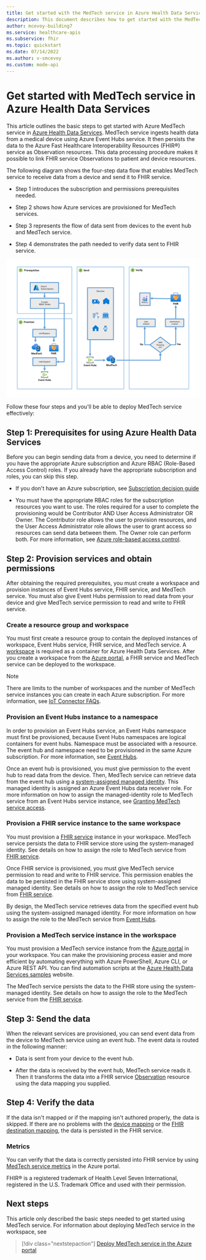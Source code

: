 ```yaml
---
title: Get started with the MedTech service in Azure Health Data Services
description: This document describes how to get started with the MedTech service in Azure Health Data Services.
author: mcevoy-building7
ms.service: healthcare-apis
ms.subservice: fhir
ms.topic: quickstart
ms.date: 07/14/2022
ms.author: v-smcevoy
ms.custom: mode-api
---
```


# Get started with MedTech service in Azure Health Data Services

This article outlines the basic steps to get started with Azure MedTech service in [Azure Health Data Services](../healthcare-apis-overview.md). MedTech service ingests health data from a medical device using Azure Event Hubs service. It then persists the data to the Azure Fast Healthcare Interoperability Resources (FHIR&#174;) service as Observation resources. This data processing procedure makes it possible to link FHIR service Observations to patient and device resources.

The following diagram shows the four-step data flow that enables MedTech service to receive data from a device and send it to FHIR service.

- Step 1 introduces the subscription and permissions prerequisites needed.

- Step 2 shows how Azure services are provisioned for MedTech services.

- Step 3 represents the flow of data sent from devices to the event hub and MedTech service.

- Step 4 demonstrates the path needed to verify data sent to FHIR service.  

[![MedTech service data flow diagram.](media/get-started-with-iot.png)](media/get-started-with-iot.png#lightbox)

Follow these four steps and you'll be able to deploy MedTech service effectively:

## Step 1: Prerequisites for using Azure Health Data Services

Before you can begin sending data from a device, you need to determine if you have the appropriate Azure subscription and Azure RBAC (Role-Based Access Control) roles. If you already have the appropriate subscription and roles, you can skip this step.

- If you don't have an Azure subscription, see [Subscription decision guide](https://docs.microsoft.com/azure/cloud-adoption-framework/decision-guides/subscriptions/)

- You must have the appropriate RBAC roles for the subscription resources you want to use. The roles required for a user to complete the provisioning would be Contributor AND User Access Administrator OR Owner. The Contributor role allows the user to provision resources, and the User Access Administrator role allows the user to grant access so resources can send data between them. The Owner role can perform both. For more information, see [Azure role-based access control](https://docs.microsoft.com/azure/cloud-adoption-framework/ready/considerations/roles).

## Step 2: Provision services and obtain permissions

After obtaining the required prerequisites, you must create a workspace and provision instances of Event Hubs service, FHIR service, and MedTech service. You must also give Event Hubs permission to read data from your device and give MedTech service permission to read and write to FHIR service.

### Create a resource group and workspace

You must first create a resource group to contain the deployed instances of workspace, Event Hubs service, FHIR service, and MedTech service. A [workspace](../workspace-overview.md) is required as a container for Azure Health Data Services. After you create a workspace from the [Azure portal](../healthcare-apis-quickstart.md), a FHIR service and MedTech service can be deployed to the workspace.

> [!NOTE]
> There are limits to the number of workspaces and the number of MedTech service instances you can create in each Azure subscription. For more information, see [IoT Connector FAQs](iot-connector-faqs.md).

### Provision an Event Hubs instance to a namespace

In order to provision an Event Hubs service, an Event Hubs namespace must first be provisioned, because Event Hubs namespaces are logical containers for event hubs. Namespace must be associated with a resource. The event hub and namespace need to be provisioned in the same Azure subscription. For more information, see [Event Hubs](../../event-hubs/event-hubs-create.md).

Once an event hub is provisioned, you must give permission to the event hub to read data from the device. Then, MedTech service can retrieve data from the event hub using a [system-assigned managed identity](../../active-directory/managed-identities-azure-resources/overview.md). This managed identity is assigned an Azure Event Hubs data receiver role. For more information on how to assign the managed-identity role to MedTech service from an Event Hubs service instance, see [Granting MedTech service access](../../healthcare-apis/iot/deploy-iot-connector-in-azure.md#granting-the-medtech-service-access).

### Provision a FHIR service instance to the same workspace

You must provision a [FHIR service](../fhir/fhir-portal-quickstart.md) instance in your workspace. MedTech service persists the data to FHIR service store using the system-managed identity. See details on how to assign the role to MedTech service from [FHIR service](../../healthcare-apis/iot/deploy-iot-connector-in-azure.md#accessing-the-medtech-service-from-the-fhir-service).

Once FHIR service is provisioned, you must give MedTech service permission to read and write to FHIR service. This permission enables the data to be persisted in the FHIR service store using system-assigned managed identity. See details on how to assign the role to MedTech service from [FHIR service](../../healthcare-apis/iot/deploy-iot-connector-in-azure.md#accessing-the-medtech-service-from-the-fhir-service).

By design, the MedTech service retrieves data from the specified event hub using the system-assigned managed identity. For more information on how to assign the role to the MedTech service from [Event Hubs](../../healthcare-apis/iot/deploy-iot-connector-in-azure.md#granting-access-to-the-device-message-event-hub).
### Provision a MedTech service instance in the workspace

You must provision a MedTech service instance from the [Azure portal](deploy-iot-connector-in-azure.md) in your workspace. You can make the provisioning process easier and more efficient by automating everything with Azure PowerShell, Azure CLI, or Azure REST API. You can find automation scripts at the [Azure Health Data Services samples](https://github.com/microsoft/healthcare-apis-samples/tree/main/src/scripts) website.

The MedTech service persists the data to the FHIR store using the system-managed identity. See details on how to assign the role to the MedTech service from the [FHIR service](../../healthcare-apis/iot/deploy-iot-connector-in-azure.md#granting-access-to-the-fhir-service).
## Step 3: Send the data

When the relevant services are provisioned, you can send event data from the device to MedTech service using an event hub. The event data is routed in the following manner:

- Data is sent from your device to the event hub.

- After the data is received by the event hub, MedTech service reads it. Then it transforms the data into a FHIR service [Observation](http://hl7.org/fhir/observation.html) resource using the data mapping you supplied.

## Step 4: Verify the data

If the data isn't mapped or if the mapping isn't authored properly, the data is skipped. If there are no problems with the [device mapping](./how-to-use-device-mappings.md) or the [FHIR destination mapping](./how-to-use-fhir-mappings.md), the data is persisted in the FHIR service.

### Metrics

You can verify that the data is correctly persisted into FHIR service by using [MedTech service metrics](./how-to-display-metrics.md) in the Azure portal.

FHIR&#174; is a registered trademark of Health Level Seven International, registered in the U.S. Trademark Office and used with their permission.

## Next steps

This article only described the basic steps needed to get started using MedTech service. For information about deploying MedTech service in the workspace, see

>[!div class="nextstepaction"]
>[Deploy MedTech service in the Azure portal](deploy-iot-connector-in-azure.md)
